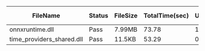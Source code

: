 ﻿ | FileName                  | Status | FileSize | TotalTime(sec) | Upload(sec) | Submit(sec) | SignWait(sec) | Retry Count | 
 |---------------------------|--------|----------|----------------|-------------|-------------|---------------|-------------|
 | onnxruntime.dll           | Pass   | 7.99MB   | 73.78          | 1.01        | 0.46        | 72.3          | 0           | 
 | time_providers_shared.dll | Pass   | 11.5KB   | 53.29          | 0.51        | 0.34        | 51.81         | 0           | 
